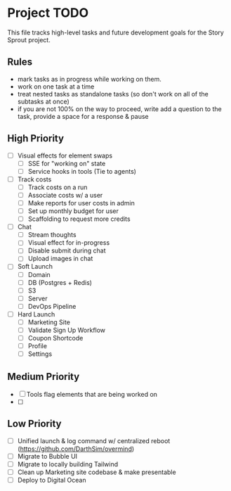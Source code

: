# Project TODO

This file tracks high-level tasks and future development goals for the Story Sprout project.

## Rules

- mark tasks as in progress while working on them.
- work on one task at a time
- treat nested tasks as standalone tasks (so don't work on all of the subtasks at once)
- if you are not 100% on the way to proceed, write add a question to the task, provide a space for a response & pause


## High Priority

- [ ] Visual effects for element swaps
    - [ ] SSE for "working on" state
    - [ ] Service hooks in tools (Tie to agents)
- [ ] Track costs
    - [ ] Track costs on a run
    - [ ] Associate costs w/ a user
    - [ ] Make reports for user costs in admin
    - [ ] Set up monthly budget for user
    - [ ] Scaffolding to request more credits
- [ ] Chat
    - [ ] Stream thoughts
    - [ ] Visual effect for in-progress
    - [ ] Disable submit during chat
    - [ ] Upload images in chat
- [ ] Soft Launch
    - [ ] Domain
    - [ ] DB (Postgres + Redis)
    - [ ] S3
    - [ ] Server
    - [ ] DevOps Pipeline
- [ ] Hard Launch
    - [ ] Marketing Site
    - [ ] Validate Sign Up Workflow
    - [ ] Coupon Shortcode
    - [ ] Profile
    - [ ] Settings

## Medium Priority

- [ ] Tools flag elements that are being worked on
- [ ]

## Low Priority

- [ ] Unified launch & log command w/ centralized reboot (https://github.com/DarthSim/overmind)
- [ ] Migrate to Bubble UI
- [ ] Migrate to locally building Tailwind
- [ ] Clean up Marketing site codebase & make presentable
- [ ] Deploy to Digital Ocean
